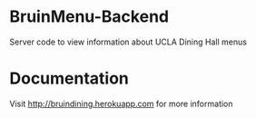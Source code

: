 # BruinMenu-Backend
Server code to view information about UCLA Dining Hall menus

# Documentation
Visit http://bruindining.herokuapp.com for more information
